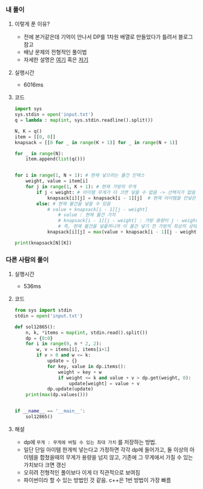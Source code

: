 ### 내 풀이

1. 이렇게 푼 이유?
   - 전에 본거같은데 기억이 안나서 DP를 1차원 배열로 만들었다가 틀려서 블로그 참고
   - 배낭 문제의 전형적인 풀이법
   - 자세한 설명은 [여기](https://gumeum.tistory.com/25) 혹은 [저기](https://claude-u.tistory.com/208)
   
2. 실행시간
   - 6016ms

3. 코드

   ```python
   import sys
   sys.stdin = open('input.txt')
   q = lambda : map(int, sys.stdin.readline().split())
   
   N, K = q()
   item = [[0, 0]]
   knapsack = [[0 for _ in range(K + 1)] for _ in range(N + 1)]
   
   for _ in range(N):
       item.append(list(q()))
   
   
   for i in range(1, N + 1): # 현재 넣으려는 물건 인덱스
       weight, value = item[i]
       for j in range(1, K + 1): # 현재 가방의 무게
           if j < weight: # 아이템 무게가 더 크면 넣을 수 없음 -> 선택지가 없음
               knapsack[i][j] = knapsack[i - 1][j]  # 현재 아이템을 안넣은 상태 = 이전물건까지 담긴 가방의 상태 가져오기
           else: # 현재 물건을 넣을 수 있음
               # value + knapsack[i - 1][j - weight]
                   # value : 현재 물건 가치
                   # knapsack[i - 1][j - weight] : 가방 용량이 j - weight 일때 이전 물건이 담겨진 상태
                   # 즉, 현재 물건을 넣을꺼니까 이 물건 넣기 전 가방의 최상의 상태를 가져오는 것
               knapsack[i][j] = max(value + knapsack[i - 1][j - weight], knapsack[i - 1][j])
   
   print(knapsack[N][K])
   ```



### 다른 사람의 풀이

1. 실행시간

   - 536ms

2. 코드

   ```python
   from sys import stdin
   stdin = open('input.txt')
   
   def sol12865():
       n, k, *items = map(int, stdin.read().split())
       dp = {0:0}
       for i in range(0, n * 2, 2):
           w, v = items[i], items[i+1]
           if v > 0 and w <= k:
               update = {}
               for key, value in dp.items():
                   weight = key + w
                   if weight <= k and value + v > dp.get(weight, 0):
                       update[weight] = value + v
               dp.update(update)
       print(max(dp.values()))
   
   
   if __name__ == '__main__':
       sol12865()
   ```
   
3. 해설

   - dp에 `무게 : 무게에 버틸 수 있는 최대 가치` 를 저장하는 방법.
   - 일단 단일 아이템 한개씩 넣는다고 가정하면 각각 dp에 들어가고, 둘 이상의 아이템을 합쳤을때의 무게가 용량을 넘지 않고, 기존에 그 무게에서 가질 수 있는 가치보다 크면 갱신
   - 오히려 전형적인 풀이보다 이게 더 직관적으로 보여짐
   - 파이썬이라 할 수 있는 방법인 것 같음. c++은 1번 방법이 가장 빠름

